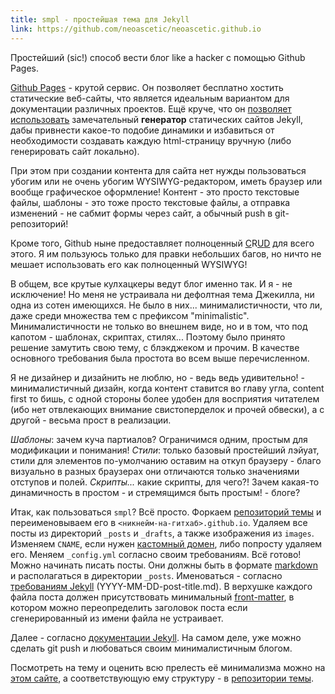 ```yaml
---
title: smpl - простейшая тема для Jekyll
link: https://github.com/neoascetic/neoascetic.github.io
---
```


Простейший (sic!) способ вести блог like a hacker с помощью Github Pages.

[Github     Pages][github-pages]    -     крутой    сервис.     Он    позволяет
бесплатно    хостить   статические    веб-сайты,    что   является    идеальным
вариантом   для   документации   различных   проектов.  Ещё   круче,   что   он
[позволяет использовать][github-pages-jekyll-usage] замечательный **генератор**
статических  сайтов   Jekyll,  дабы  привнести  какое-то   подобие  динамики  и
избавиться  от  необходимости  создавать  каждую  html-страницу  вручную  (либо
генерировать сайт локально).

При этом  при создании  контента для  сайта нет  нужды пользоваться  убогим или
не  очень  убогим  WYSIWYG-редактором,  иметь браузер  или  вообще  графическое
оформление! Контент  - это просто  текстовые файлы,  шаблоны - это  тоже просто
текстовые файлы, а  отправка изменений - не сабмит формы  через сайт, а обычный
push в git-репозиторий!

Кроме того,  Github ныне  предоставляет полноценный [C][]R[U][][D][]  для всего
этого. Я  им пользуюсь только  для правки небольших  багов, но ничто  не мешает
использовать его как полноценный WYSIWYG!

В общем, все крутые  кулхацкеры ведут блог именно так. И я  - не исключение! Но
меня не устраивала  ни дефолтная тема Джекилла, ни одна  из сотен имеющихся. Не
было в них...  минималистичности, что ли, даже среди множества  тем с префиксом
"minimalistic". Минималистичности  не только во внешнем  виде, но и в  том, что
под  капотом  - шаблонах,  скриптах,  стилях...  Поэтому было  принято  решение
замутить свою тему, с блэкджеком и прочим. В качестве основного требования была
простота во всем выше перечисленном.

Я  не  дизайнер   и  дизайнить  не  люблю,  но  -   ведь  ведь  удивительно!  -
минималистичный дизайн,  когда контент  ставится во  главу угла,  content first
то  бишь, с  одной  стороны  более удобен  для  восприятия  читателем (ибо  нет
отвлекающих  внимание свистоперделок  и прочей  обвески), а  с другой  - весьма
прост в реализации.

*Шаблоны*: зачем куча  партиалов? Ограничимся одним, простым  для модификации и
понимания!  *Стили*:  только базовый  простейший  лэйуат,  стили для  элементов
по-умолчанию оставим на откуп браузеру - благо визуально в разных браузерах они
отличаются только значениями отступов и  полей. *Скрипты...* какие скрипты, для
чего?! Зачем  какая-то динамичность в простом  - и стремящимся быть  простым! -
блоге?

Итак,   как    пользоваться   `smpl`?   Всё   просто.    Форкаем   [репозиторий
темы][theme-repo]  и  переименовываем  его  в  `<никнейм-на-гитхаб>.github.io`.
Удаляем   все   посты   из   директорий   `_posts`   и   `_drafts`,   а   также
изображения   из   `images`.   Изменяем    `CNAME`,   если   нужен   [кастомный
домен][github-pages-custom-domain],   либо   попросту   удаляем   его.   Меняем
`_config.yml`  согласно своим  требованиям. Всё  готово! Можно  начинать писать
посты.   Они  должны   быть   в  формате   [markdown][github-flavored-markdown]
и    располагаться   в    директории   `_posts`.    Именоваться   -    согласно
[требованиям    Jekyll][jekyll-post-requirements]   (YYYY-MM-DD-post-title.md).
В   верхушке   каждого   файла    поста   должен   присутствовать   минимальный
[front-matter][jekyll-front-matter], в  котором можно  переопределить заголовок
поста если сгенерированный из имени файла не устраивает.

Далее - согласно  [документации Jekyll][jekyll-docs]. На самом  деле, уже можно
сделать git push и любоваться своим минималистичным блогом.

Посмотреть  на   тему  и   оценить  всю  прелесть   её  минимализма   можно  на
[этом  сайте][demo],   а  соответствующую   ему  структуру  -   в  [репозитории
темы][theme-repo].



[github-pages]: https://pages.github.com/
[github-pages-jekyll-usage]: https://help.github.com/articles/using-jekyll-with-pages
[github-flavored-markdown]: https://help.github.com/articles/github-flavored-markdown
[github-pages-custom-domain]: https://help.github.com/articles/setting-up-a-custom-domain-with-github-pages
[C]: https://github.com/blog/1327-creating-files-on-github
[U]: https://github.com/blog/143-inline-file-editing
[D]: https://github.com/blog/1545-deleting-files-on-github

[jekyll-post-requirements]: http://jekyllrb.com/docs/posts/
[jekyll-front-matter]: http://jekyllrb.com/docs/frontmatter/
[jekyll-docs]: http://jekyllrb.com/docs/home/

[demo]: http://neoascetic.me
[theme-repo]: https://github.com/neoascetic/neoascetic.github.io
